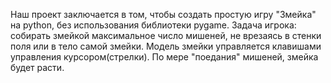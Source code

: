 Наш проект заключается в том, чтобы создать простую игру "Змейка" на python, без использования библиотеки pygame.
Задача игрока: собирать змейкой максимальное число мишеней, не врезаясь в стенки поля или в тело самой змейки.
Модель змейки управляется клавишами управления курсором(стрелки). По мере "поедания" мишеней, змейка будет расти.
